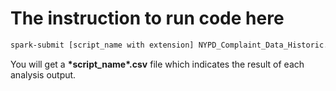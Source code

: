 # The instruction to run code here
```Bash
spark-submit [script_name with extension] NYPD_Complaint_Data_Historic.csv
```

You will get a **\*script_name\*.csv** file which indicates the result of each analysis output.
